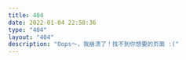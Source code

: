 ```yaml
---
title: 404
date: 2022-01-04 22:58:36
type: "404"
layout: "404"
description: "Oops～，我崩溃了！找不到你想要的页面 :("
---
```

